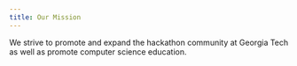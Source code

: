 ```yaml
---
title: Our Mission
---
```

We strive to promote and expand the hackathon community at Georgia Tech as well as promote computer science education.
